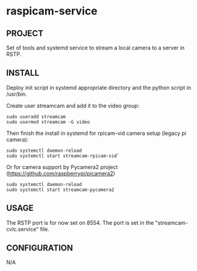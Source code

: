 # raspicam-service

## PROJECT
Set of tools and systemd service to stream a local camera to a server in RSTP.

## INSTALL
Deploy init script in systemd appropriate directory and the python script in /usr/bin.

Create user streamcam and add it to the video group:
```
sudo useradd streamcam
sudo usermod streamcam -G video
```

Then finish the install in systemd for rpicam-vid camera setup (legacy pi camera):
```
sudo systemctl daemon-reload
sudo systemctl start streamcam-rpicam-vid`
```

Or for camera support by Pycamera2 project (https://github.com/raspberrypi/picamera2)
```
sudo systemctl daemon-reload
sudo systemctl start streamcam-pycamera2
```

## USAGE
The RSTP port is for now set on 8554. The port is set in the "streamcam-cvlc.service" file.

## CONFIGURATION
N/A
